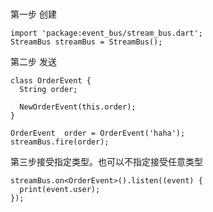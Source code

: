 #
第一步 创建
```
import 'package:event_bus/stream_bus.dart';
StreamBus streamBus = StreamBus();
```
第二步 发送
```
class OrderEvent {
  String order;

  NewOrderEvent(this.order);
}

OrderEvent  order = OrderEvent('haha');
streamBus.fire(order);
```

第三步接受指定类型。也可以不指定接受任意类型
```
streamBus.on<OrderEvent>().listen((event) {
  print(event.user);
});
```